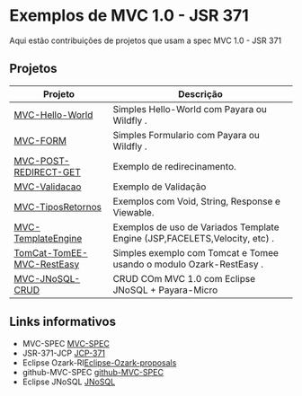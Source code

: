 # Exemplos de MVC 1.0 - JSR 371
Aqui estão contribuições de projetos que usam a spec MVC 1.0 - JSR 371

## Projetos
Projeto         | Descrição
--------------- | -------------
[MVC-Hello-World](https://github.com/SouJava-Rio/soujava-rio-labs/tree/master/MVC1.0-samples/MVC-HelloWorld) | Simples Hello-World com Payara ou Wildfly . 
[MVC-FORM](https://github.com/SouJava-Rio/soujava-rio-labs/tree/master/MVC1.0-samples/MVC-FORM) | Simples Formulario com Payara ou Wildfly .
[MVC-POST-REDIRECT-GET](https://github.com/SouJava-Rio/soujava-rio-labs/tree/master/MVC1.0-samples/MVC-POST-REDIRECT-GET) | Exemplo de redirecinamento.
[MVC-Validacao](https://github.com/SouJava-Rio/soujava-rio-labs/tree/master/MVC1.0-samples/MVC-Validacao) | Exemplo de Validação
[MVC-TiposRetornos](https://github.com/SouJava-Rio/soujava-rio-labs/tree/master/MVC1.0-samples/MVC-TiposRetornos) | Exemplos com Void, String, Response e Viewable.
[MVC-TemplateEngine](https://github.com/SouJava-Rio/soujava-rio-labs/tree/master/MVC1.0-samples/MVC-TemplateEngine) | Exemplos de uso de Variados Template Engine (JSP,FACELETS,Velocity, etc) .
[TomCat-TomEE-MVC-RestEasy](https://github.com/SouJava-Rio/soujava-rio-labs/tree/master/MVC1.0-samples/TomCat-TomEE-MVC) | Simples exemplo com Tomcat e Tomee usando o modulo Ozark-RestEasy .
[MVC-JNoSQL-CRUD](https://github.com/SouJava-Rio/soujava-rio-labs/tree/master/MVC1.0-samples/MVC-JNoSQL-CRUD) | CRUD COm MVC 1.0 com Eclipse JNoSQL + Payara-Micro
## Links informativos

* MVC-SPEC [MVC-SPEC](https://www.mvc-spec.org/)
* JSR-371-JCP [JCP-371](https://jcp.org/en/jsr/detail?id=371)
* Eclipse Ozark-RI[Eclipse-Ozark-proposals](https://projects.eclipse.org/proposals/eclipse-ozark)
* github-MVC-SPEC [github-MVC-SPEC]( https://github.com/mvc-spec/)
* Eclipse JNoSQL [JNoSQL](http://www.jnosql.org/)
